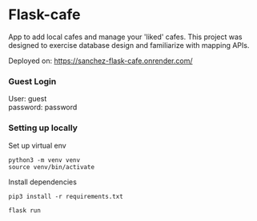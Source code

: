 # Flask-cafe

App to add local cafes and manage your 'liked' cafes.
This project was designed to exercise database design and familiarize with mapping APIs.

Deployed on: https://sanchez-flask-cafe.onrender.com/

### Guest Login  
User: guest  
password: password

### Setting up locally

Set up virtual env

  `python3 -m venv venv`  
  `source venv/bin/activate`

Install dependencies

  `pip3 install -r requirements.txt`

  `flask run`
